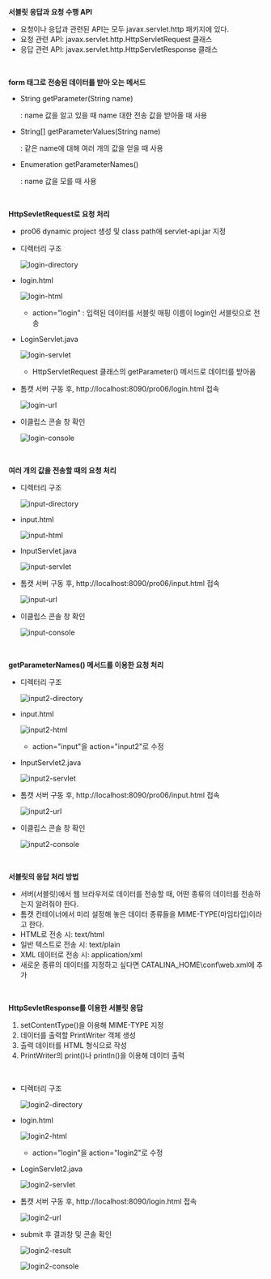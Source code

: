 **서블릿 응답과 요청 수행 API**

* 요청이나 응답과 관련된 API는 모두 javax.servlet.http 패키지에 있다.
* 요청 관련 API: javax.servlet.http.HttpServletRequest 클래스
* 응답 관련 API: javax.servlet.http.HttpServletResponse 클래스

<br>

**form 태그로 전송된 데이터를 받아 오는 메서드**

* String getParameter(String name)

  : name 값을 알고 있을 때 name 대한 전송 값을 받아올 때 사용

* String[] getParameterValues(String name)

  : 같은 name에 대해 여러 개의 값을 얻을 때 사용

* Enumeration getParameterNames()

  : name 값을 모를 때 사용

<br>

**HttpSevletRequest로 요청 처리**

* pro06 dynamic project 생성 및 class path에 servlet-api.jar 지정

* 디렉터리 구조

  ![login-directory](./image.assets/login-directory.PNG)

* login.html

  ![login-html](./image.assets/login-html.PNG)

  * action="login" : 입력된 데이터를 서블릿 매핑 이름이 login인 서블릿으로 전송

* LoginServlet.java

  ![login-servlet](./image.assets/login-servlet.PNG)

  * HttpServletRequest 클래스의 getParameter() 메서드로 데이터를 받아옴

* 톰캣 서버 구동 후, http://localhost:8090/pro06/login.html 접속

  ![login-url](./image.assets/login-url.PNG)

* 이클립스 콘솔 창 확인

  ![login-console](./image.assets/login-console.PNG)

<br>

**여러 개의 값을 전송할 때의 요청 처리**

* 디렉터리 구조

  ![input-directory](./image.assets/input-directory.PNG)

* input.html

  ![input-html](./image.assets/input-html.PNG)

* InputServlet.java

  ![input-servlet](./image.assets/input-servlet.PNG)

* 톰캣 서버 구동 후, http://localhost:8090/pro06/input.html 접속

  ![input-url](./image.assets/input-url.PNG)

* 이클립스 콘솔 창 확인

  ![input-console](./image.assets/input-console.PNG)

<br>

**getParameterNames() 메서드를 이용한 요청 처리**

* 디렉터리 구조

  ![input2-directory](./image.assets/input2-directory.PNG)

* input.html

  ![input2-html](./image.assets/input2-html.PNG)

  * action="input"을 action="input2"로 수정

* InputServlet2.java

  ![input2-servlet](./image.assets/input2-servlet.PNG)

* 톰캣 서버 구동 후, http://localhost:8090/pro06/input.html 접속

  ![input2-url](./image.assets/input2-url.PNG)

* 이클립스 콘솔 창 확인

  ![input2-console](./image.assets/input2-console.PNG)

<br>

**서블릿의 응답 처리 방법**

* 서버(서블릿)에서 웹 브라우저로 데이터를 전송할 때, 어떤 종류의 데이터를 전송하는지 알려줘야 한다.
* 톰캣 컨테이너에서 미리 설정해 놓은 데이터 종류들을 MIME-TYPE(마임타입)이라고 한다.
* HTML로 전송 시: text/html
* 일반 텍스트로 전송 시: text/plain
* XML 데이터로 전송 시: application/xml
* 새로운 종류의 데이터를 지정하고 싶다면 CATALINA_HOME\conf\web.xml에 추가

<br>

**HttpSevletResponse를 이용한 서블릿 응답**

1. setContentType()을 이용해 MIME-TYPE 지정
2. 데이터를 출력할 PrintWriter 객체 생성
3. 출력 데이터를 HTML 형식으로 작성
4. PrintWriter의 print()나 println()을 이용해 데이터 출력

<br>

* 디렉터리 구조

  ![login2-directory](./image.assets/login2-directory.PNG)

* login.html

  ![login2-html](./image.assets/login2-html.PNG)

  * action="login"을 action="login2"로 수정

* LoginServlet2.java

  ![login2-servlet](./image.assets/login2-servlet.PNG)

* 톰캣 서버 구동 후, http://localhost:8090/login.html 접속

  ![login2-url](./image.assets/login2-url.PNG)

* submit 후 결과창 및 콘솔 확인

  ![login2-result](./image.assets/login2-result.PNG)

  ![login2-console](./image.assets/login2-console.PNG)